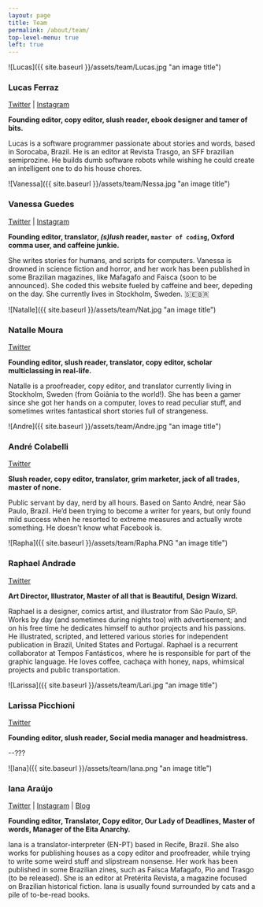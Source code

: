 ```yaml
---
layout: page 
title: Team
permalink: /about/team/
top-level-menu: true
left: true
---
```


![Lucas]({{ site.baseurl }}/assets/team/Lucas.jpg "an image title")


### Lucas Ferraz 

[Twitter](https://twitter.com/ferraz_lucas) &#124; [Instagram](https://www.instagram.com/ferraz_lucas)

**Founding editor, copy editor, slush reader, ebook designer and tamer of bits.**

Lucas is a software programmer passionate about stories and words, based in Sorocaba, Brazil. He is an editor at Revista Trasgo, an SFF brazilian semiprozine. He builds dumb software robots while wishing he could create an intelligent one to do his house chores.

![Vanessa]({{ site.baseurl }}/assets/team/Nessa.jpg "an image title")

### Vanessa Guedes

[Twitter](https://twitter.com/nessoila) &#124; [Instagram](https://www.instagram.com/sayhellotovanessa)

**Founding editor, translator, *(s)lush* reader, `master of coding`, Oxford comma user, and caffeine junkie.**


 She writes stories for humans, and scripts for computers. Vanessa is drowned in science fiction and horror, and her work has been published in some Brazilian magazines, like Mafagafo and Faísca (soon to be announced). She coded this website fueled by caffeine and beer, depeding on the day. She currently lives in Stockholm, Sweden. 🇸🇪🇧🇷

 ![Natalle]({{ site.baseurl }}/assets/team/Nat.jpg "an image title")

### Natalle Moura

[Twitter](https://twitter.com/natalledm)

**Founding editor, slush reader, translator, copy editor, scholar multiclassing in real-life.**


 Natalle is a proofreader, copy editor, and translator currently living in Stockholm, Sweden (from Goiânia to the world!). She has been a gamer since she got her hands on a computer, loves to read peculiar stuff, and sometimes writes fantastical short stories full of strangeness.

![Andre]({{ site.baseurl }}/assets/team/Andre.jpg "an image title")

### André Colabelli

[Twitter](https://twitter.com/AndreColabelli)

**Slush reader, copy editor, translator, grim marketer, jack of all trades, master of none.**

Public servant by day, nerd by all hours. Based on Santo André, near São Paulo, Brazil. He’d been trying to become a writer for years, but only found mild success when he resorted to extreme measures and actually wrote something. He doesn’t know what Facebook is.

![Rapha]({{ site.baseurl }}/assets/team/Rapha.PNG "an image title")

### Raphael Andrade

[Twitter](https://twitter.com/msrapoo)

**Art Director, Illustrator, Master of all that is Beautiful, Design Wizard.**

Raphael is a designer, comics artist, and illustrator from São Paulo, SP. Works by day (and sometimes during nights too) with advertisement; and on his free time he dedicates himself to author projects and his passions. He illustrated, scripted, and lettered various stories for independent publication in Brazil, United States and Portugal. Raphael is a recurrent collaborator at Tempos Fantásticos, where he is responsible for part of the graphic language. He loves coffee, cachaça with honey, naps, whimsical projects and public transportation.

![Larissa]({{ site.baseurl }}/assets/team/Lari.jpg "an image title")

### Larissa Picchioni

[Twitter](https://twitter.com/metadepoeta)

**Founding editor, slush reader, Social media manager and headmistress.**

--???


![Iana]({{ site.baseurl }}/assets/team/Iana.png "an image title")

### Iana Araújo

[Twitter](https://twitter.com/ianatxt) &#124; [Instagram](http://instagram.com/ianatxt) &#124; [Blog](http://ianatxt.tumblr.com)

**Founding editor, Translator, Copy editor, Our Lady of Deadlines, Master of words, Manager of the Eita Anarchy.**

Iana is a translator-interpreter (EN-PT) based in Recife, Brazil. She also works for publishing houses as a copy editor and proofreader, while trying to write some weird stuff and slipstream nonsense. Her work has been published in some Brazilian zines, such as Faísca Mafagafo, Pio and Trasgo (to be released). She is an editor at Pretérita Revista, a magazine focused on Brazilian historical fiction. Iana is usually found surrounded by cats and a pile of to-be-read books.

